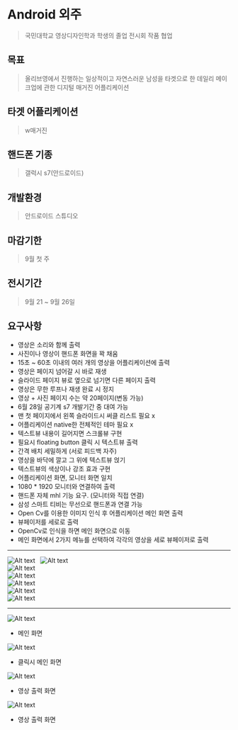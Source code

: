# Android 외주
> 국민대학교 영상디자인학과 학생의 졸업 전시회 작품 협업  

## 목표
> 올리브영에서 진행하는 일상적이고 자연스러운 남성을 타겟으로 한 데일리 메이크업에 관한 디지털 매거진 어플리케이션  

## 타겟 어플리케이션
> w매거진  

## 핸드폰 기종
> 갤럭시 s7(안드로이드)

## 개발환경
> 안드로이드 스튜디오

## 마감기한
> 9월 첫 주


## 전시기간
> 9월 21 ~ 9월 26일

## 요구사항
-	영상은 소리와 함께 출력
-	사진이나 영상이 핸드폰 화면을 꽉 채움
-	15초 ~ 60초 이내의 여러 개의 영상을 어플리케이션에 출력
-	영상은 페이지 넘어갈 시 바로 재생
-	슬라이드 페이지 뷰로 옆으로 넘기면 다른 페이지 출력
-	영상은 무한 루프나 재생 완료 시 정지
-	영상 + 사진 페이지 수는 약 20페이지(변동 가능)
-	6월 28일 공기계 s7 개발기간 중 대여 가능
-	맨 첫 페이지에서 왼쪽 슬라이드시 써클 리스트 필요 x
-	어플리케이션 native한 전체적인 테마 필요 x 
-	텍스트뷰 내용이 길어지면 스크롤뷰 구현
-	필요시 floating button 클릭 시 텍스트뷰 출력
-	간격 배치 세밀하게 (서로 피드백 자주)
-	영상을 바닥에 깔고 그 위에 텍스트뷰 얹기
-	텍스트뷰의 색상이나 강조 효과 구현
-	어플리케이션 화면, 모니터 화면 일치
-	1080 * 1920 모니터와 연결하여 출력
-	핸드폰 자체 mhl 기능 요구. (모니터와 직접 연결)
-	삼성 스마트 티비는 무선으로 핸드폰과 연결 가능
-	Open Cv를 이용한 이미지 인식 후 어플리케이션 메인 화면 출력
-	뷰페이저를 세로로 출력
-	OpenCv로 인식을 하면 메인 화면으로 이동
-	메인 화면에서 2가지 메뉴를 선택하여 각각의 영상을 세로 뷰페이저로 출력

---

![Alt text](/res/readme_img1.jpg)  
![Alt text](/res/readme_img2.jpg)  
![Alt text](/res/readme_img3.jpg)  
![Alt text](/res/readme_img4.jpg)  
![Alt text](/res/readme_img5.jpg)  
![Alt text](/res/readme_img6.jpg)  
![Alt text](/res/readme_img7.jpg)  

---
![Alt text](/res/readme1.png)  
*  메인 화면

![Alt text](/res/readme2.png)  
* 클릭시 메인 화면  

![Alt text](/res/readme3.png)  
*  영상 출력 화면  

![Alt text](/res/readme4.png)  
*  영상 출력 화면  
